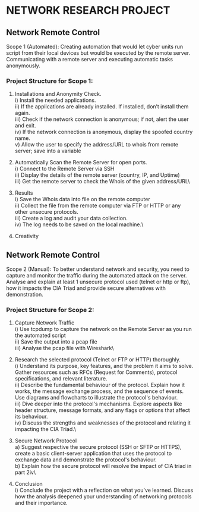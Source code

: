 # NETWORK RESEARCH PROJECT

## Network Remote Control
Scope 1 (Automated): Creating automation that would let cyber units run script from their local devices but would be executed by the remote server. Communicating with a remote server and executing automatic tasks anonymously.

### Project Structure for Scope 1:

1. Installations and Anonymity Check.\
  i) Install the needed applications.\
  ii) If the applications are already installed. If installed, don’t install them again.\
  iii) Check if the network connection is anonymous; if not, alert the user and exit.\
  iv) If the network connection is anonymous, display the spoofed country name.\
  v) Allow the user to specify the address/URL to whois from remote server; save into a variable

2. Automatically Scan the Remote Server for open ports.\
  i) Connect to the Remote Server via SSH\
  ii) Display the details of the remote server (country, IP, and Uptime)\
  iii) Get the remote server to check the Whois of the given address/URL\

3. Results\
  i) Save the Whois data into file on the remote computer\
  ii) Collect the file from the remote computer via FTP or HTTP or any other unsecure protocols.\
  iii) Create a log and audit your data collection.\
  iv) The log needs to be saved on the local machine.\

4. Creativity

## Network Remote Control
Scope 2 (Manual): To better understand network and security, you need to capture and monitor the traffic during the automated attack on the server. Analyse and explain at least 1 unsecure protocol used (telnet or http or ftp), how it impacts the CIA Triad and provide secure alternatives with demonstration.

### Project Structure for Scope 2:

1. Capture Network Traffic\
  i) Use tcpdump to capture the network on the Remote Server as you run the automated script\
  ii) Save the output into a pcap file\
  iii) Analyse the pcap file with Wireshark\

2. Research the selected protocol (Telnet or FTP or HTTP) thoroughly.\
  i) Understand its purpose, key features, and the problem it aims to solve. Gather resources such as RFCs     (Request for Comments), protocol specifications, and relevant literature.\
  ii) Describe the fundamental behaviour of the protocol. Explain how it works, the message exchange process, and  the sequence of events. Use diagrams and flowcharts to illustrate the protocol's behaviour.\
  iii) Dive deeper into the protocol's mechanisms. Explore aspects like header structure, message formats, and any flags or options that affect its behaviour.\
  iv) Discuss the strengths and weaknesses of the protocol and relating it impacting the CIA Triad.\

3. Secure Network Protocol\
  a) Suggest respective the secure protocol (SSH or SFTP or HTTPS), create a basic client-server application that uses the protocol to exchange data and demonstrate the protocol's behaviour.\
  b) Explain how the secure protocol will resolve the impact of CIA triad in part 2iv\

4. Conclusion\
  i) Conclude the project with a reflection on what you've learned. Discuss how the analysis deepened your understanding of networking protocols and their importance.

     

